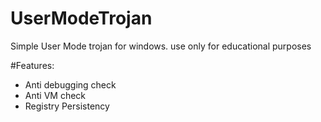 # UserModeTrojan
Simple User Mode trojan for windows. use only for educational purposes

#Features:
* Anti debugging check
* Anti VM check
* Registry Persistency
